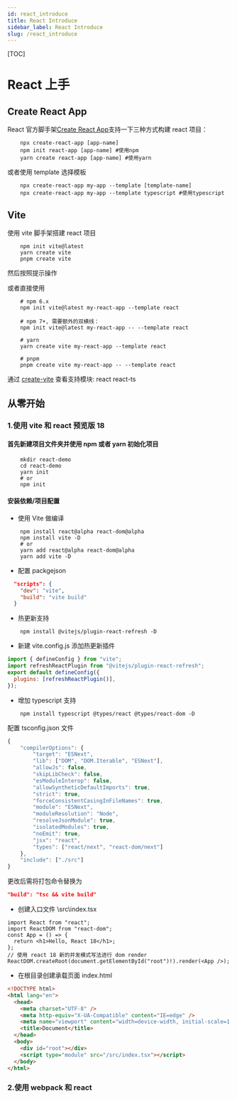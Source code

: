 ```yaml
---
id: react_introduce
title: React Introduce
sidebar_label: React Introduce
slug: /react_introduce
---
```


[TOC]

# React 上手

## Create React App

React 官方脚手架[Create React App](https://create-react-app.dev/)支持一下三种方式构建 react 项目：

```shell
    npx create-react-app [app-name]
    npm init react-app [app-name] #使用npm
    yarn create react-app [app-name] #使用yarn
```

或者使用 template 选择模板

```shell
    npx create-react-app my-app --template [template-name]
    npx create-react-app my-app --template typescript #使用typescript
```

## Vite

使用 vite 脚手架搭建 react 项目

```shell
    npm init vite@latest
    yarn create vite
    pnpm create vite
```

然后按照提示操作

或者直接使用

```shell
    # npm 6.x
    npm init vite@latest my-react-app --template react

    # npm 7+, 需要额外的双横线：
    npm init vite@latest my-react-app -- --template react

    # yarn
    yarn create vite my-react-app --template react

    # pnpm
    pnpm create vite my-react-app -- --template react
```

通过 [create-vite](https://github.com/vitejs/vite/tree/main/packages/create-vite) 查看支持模块: react react-ts

## 从零开始

### 1.使用 vite 和 react 预览版 18

#### 首先新建项目文件夹并使用 npm 或者 yarn 初始化项目

```shell
    mkdir react-demo
    cd react-demo
    yarn init
    # or
    npm init
```

#### 安装依赖/项目配置

- 使用 Vite 做编译

```shell
    npm install react@alpha react-dom@alpha
    npm install vite -D
    # or
    yarn add react@alpha react-dom@alpha
    yarn add vite -D
```

- 配置 packgejson

```json
  "scripts": {
    "dev": "vite",
    "build": "vite build"
  }
```

- 热更新支持

```shell
    npm install @vitejs/plugin-react-refresh -D
```

- 新建 vite.config.js 添加热更新插件

```js
import { defineConfig } from "vite";
import refreshReactPlugin from "@vitejs/plugin-react-refresh";
export default defineConfig({
  plugins: [refreshReactPlugin()],
});
```

- 增加 typescript 支持

```shell
    npm install typescript @types/react @types/react-dom -D
```

配置 tsconfig.json 文件

```ts
{
    "compilerOptions": {
        "target": "ESNext",
        "lib": ["DOM", "DOM.Iterable", "ESNext"],
        "allowJs": false,
        "skipLibCheck": false,
        "esModuleInterop": false,
        "allowSyntheticDefaultImports": true,
        "strict": true,
        "forceConsistentCasingInFileNames": true,
        "module": "ESNext",
        "moduleResolution": "Node",
        "resolveJsonModule": true,
        "isolatedModules": true,
        "noEmit": true,
        "jsx": "react",
        "types": ["react/next", "react-dom/next"]
    },
    "include": ["./src"]
}
```

更改后需将打包命令替换为

```json
"build": "tsc && vite build"
```

- 创建入口文件 \src\index.tsx

```tsx
import React from "react";
import ReactDOM from "react-dom";
const App = () => {
  return <h1>Hello, React 18</h1>;
};
// 使用 react 18 新的并发模式写法进行 dom render
ReactDOM.createRoot(document.getElementById("root")!).render(<App />);
```

- 在根目录创建承载页面 index.html

```html
<!DOCTYPE html>
<html lang="en">
  <head>
    <meta charset="UTF-8" />
    <meta http-equiv="X-UA-Compatible" content="IE=edge" />
    <meta name="viewport" content="width=device-width, initial-scale=1.0" />
    <title>Document</title>
  </head>
  <body>
    <div id="root"></div>
    <script type="module" src="/src/index.tsx"></script>
  </body>
</html>
```

### 2.使用 webpack 和 react
